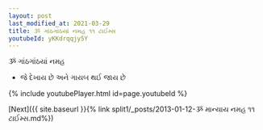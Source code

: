 ```yaml
---
layout: post
last_modified_at: 2021-03-29
title: ૐ ગાંઠગાંઠયાં નમહ ૧૧ ટાઈમ્સ
youtubeId: yKKdrqqjy5Y
---
```

 
 
 ૐ ગાંઠગાંઠયાં નમહ  
 
 -  જે દેખાય છે અને ગાયબ થઈ જાય છે 
 
  
 
  
 
 
 
 
 
 


{% include youtubePlayer.html id=page.youtubeId %}
 
[Next]({{ site.baseurl }}{% link  split1/_posts/2013-01-12-ૐ માન્યાય નમહ ૧૧ ટાઈમ્સ.md%})
 
